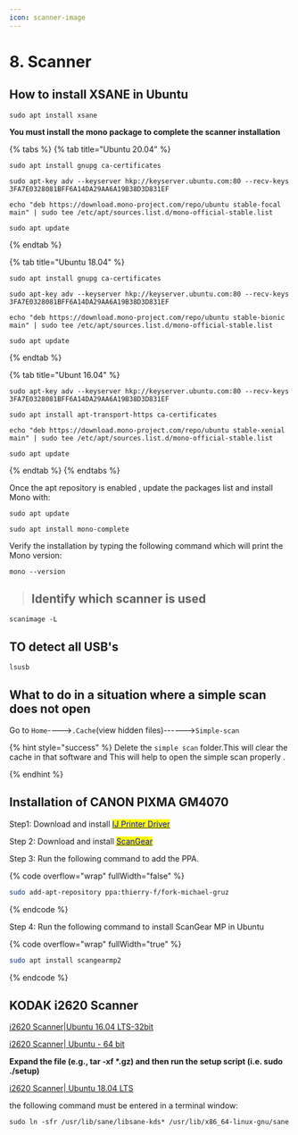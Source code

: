 ```yaml
---
icon: scanner-image
---
```


# 8. Scanner

## How to install XSANE in Ubuntu

```
sudo apt install xsane
```

**You must install the mono package to complete the scanner installation**

{% tabs %}
{% tab title="Ubuntu 20.04" %}
```
sudo apt install gnupg ca-certificates
```

```
sudo apt-key adv --keyserver hkp://keyserver.ubuntu.com:80 --recv-keys 3FA7E0328081BFF6A14DA29AA6A19B38D3D831EF
```

```
echo "deb https://download.mono-project.com/repo/ubuntu stable-focal main" | sudo tee /etc/apt/sources.list.d/mono-official-stable.list
```

```
sudo apt update
```


{% endtab %}

{% tab title="Ubuntu 18.04" %}
```
sudo apt install gnupg ca-certificates
```

```
sudo apt-key adv --keyserver hkp://keyserver.ubuntu.com:80 --recv-keys 3FA7E0328081BFF6A14DA29AA6A19B38D3D831EF
```

```
echo "deb https://download.mono-project.com/repo/ubuntu stable-bionic main" | sudo tee /etc/apt/sources.list.d/mono-official-stable.list
```

```
sudo apt update
```


{% endtab %}

{% tab title="Ubunt 16.04" %}
```
sudo apt-key adv --keyserver hkp://keyserver.ubuntu.com:80 --recv-keys 3FA7E0328081BFF6A14DA29AA6A19B38D3D831EF

```

```
sudo apt install apt-transport-https ca-certificates
```

```
echo "deb https://download.mono-project.com/repo/ubuntu stable-xenial main" | sudo tee /etc/apt/sources.list.d/mono-official-stable.list

```

```
sudo apt update
```
{% endtab %}
{% endtabs %}

Once the apt repository is enabled , update the packages list and install Mono with:

```
sudo apt update
```

```
sudo apt install mono-complete
```

Verify the installation by typing the following command which will print the Mono version:

```
mono --version
```



> ## Identify which scanner is used

```
scanimage -L
```



## TO detect all USB's

```
lsusb
```

## What to do in a situation where a simple scan does not open

Go to `Home`---->`.Cache`(view hidden files)------>`Simple-scan`

{% hint style="success" %}
Delete the `simple scan` folder.This will clear the cache in that software and This will help to open the simple scan properly .


{% endhint %}

## Installation of CANON PIXMA GM4070

Step1: Download and install [<mark style="color:blue;">IJ Printer Driver</mark>](https://in.canon/en/support/0101073801?model=3111C)

Step 2: Download and install [<mark style="color:blue;">ScanGear</mark>](https://in.canon/en/support/0101074101?model=3111C)

Step 3: Run the following command to add the PPA.

{% code overflow="wrap" fullWidth="false" %}
```bash
sudo add-apt-repository ppa:thierry-f/fork-michael-gruz
```
{% endcode %}

Step 4: Run the following command to install ScanGear MP in Ubuntu

{% code overflow="wrap" fullWidth="true" %}
```sh
sudo apt install scangearmp2
```
{% endcode %}

## KODAK i2620 Scanner

[i2620 Scanner|Ubuntu 16.04 LTS-32bit](https://resources.kodakalaris.com/docimaging/drivers/LinuxSoftware_i2000_v4.14.i586.deb.tar.gz)

[i2620 Scanner| Ubuntu - 64 bit](https://resources.kodakalaris.com/docimaging/drivers/LinuxSoftware_i2000_v4.14.x86_64.deb.tar.gz)

**Expand the file (e.g., tar -xf \*.gz) and then run the setup script (i.e. sudo ./setup)**

[i2620 Scanner| Ubuntu 18.04 LTS](https://resources.kodakalaris.com/docimaging/drivers/LinuxSoftware_i2000_v4.14.x86_64.deb.tar.gz)&#x20;

the following command must be entered in a terminal window:

```
sudo ln -sfr /usr/lib/sane/libsane-kds* /usr/lib/x86_64-linux-gnu/sane
```

